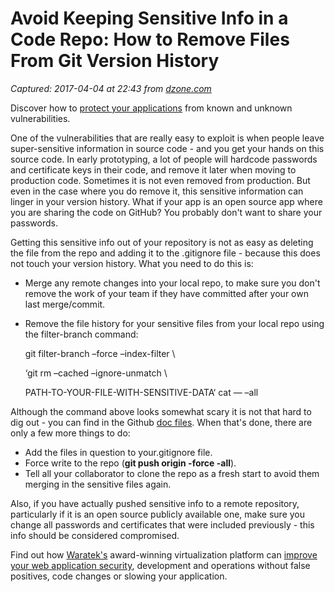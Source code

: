 # Avoid Keeping Sensitive Info in a Code Repo: How to Remove Files From Git Version History

_Captured: 2017-04-04 at 22:43 from [dzone.com](https://dzone.com/articles/avoid-keeping-sensitive-info-in-a-code-repo-how-to?edition=288881&utm_source=Daily%20Digest&utm_medium=email&utm_campaign=dd%202017-04-04)_

Discover how to [protect your applications](https://dzone.com/go?i=176121&u=http%3A%2F%2Fwww.waratek.com%2Fsolutions%2Fzero-day-defense%2F%3Futm_source%3DDZone%26utm_campaign%3Dba%26utm_medium%3Dprerolltextad%26utm_content%3Dzeroday) from known and unknown vulnerabilities.

One of the vulnerabilities that are really easy to exploit is when people leave super-sensitive information in source code - and you get your hands on this source code. In early prototyping, a lot of people will hardcode passwords and certificate keys in their code, and remove it later when moving to production code. Sometimes it is not even removed from production. But even in the case where you do remove it, this sensitive information can linger in your version history. What if your app is an open source app where you are sharing the code on GitHub? You probably don't want to share your passwords.

Getting this sensitive info out of your repository is not as easy as deleting the file from the repo and adding it to the .gitignore file - because this does not touch your version history. What you need to do this is:

  * Merge any remote changes into your local repo, to make sure you don't remove the work of your team if they have committed after your own last merge/commit.
  * Remove the file history for your sensitive files from your local repo using the filter-branch command:
    
    
    git filter-branch –force –index-filter \
    
    
    ‘git rm –cached –ignore-unmatch \
    
    
    PATH-TO-YOUR-FILE-WITH-SENSITIVE-DATA‘ cat — –all

Although the command above looks somewhat scary it is not that hard to dig out - you can find in the Github [doc files](https://help.github.com/articles/removing-sensitive-data-from-a-repository/). When that's done, there are only a few more things to do:

  * Add the files in question to your.gitignore file.
  * Force write to the repo (**git push origin -force -all**).
  * Tell all your collaborator to clone the repo as a fresh start to avoid them merging in the sensitive files again.

Also, if you have actually pushed sensitive info to a remote repository, particularly if it is an open source publicly available one, make sure you change all passwords and certificates that were included previously - this info should be considered compromised.

Find out how [Waratek's](https://dzone.com/go?i=176122&u=http%3A%2F%2Fwww.waratek.com%2Fsolutions%2Fapplication-protection%2F%3Futm_source%3DDZone%26utm_campaign%3Dba%26utm_medium%3Dpostrolltextad%26utm_content%3Dappprotect) award-winning virtualization platform can [improve your web application security](https://dzone.com/go?i=176122&u=http%3A%2F%2Fwww.waratek.com%2Fsolutions%2Fapplication-protection%2F%3Futm_source%3DDZone%26utm_campaign%3Dba%26utm_medium%3Dpostrolltextad%26utm_content%3Dappprotect), development and operations without false positives, code changes or slowing your application.
